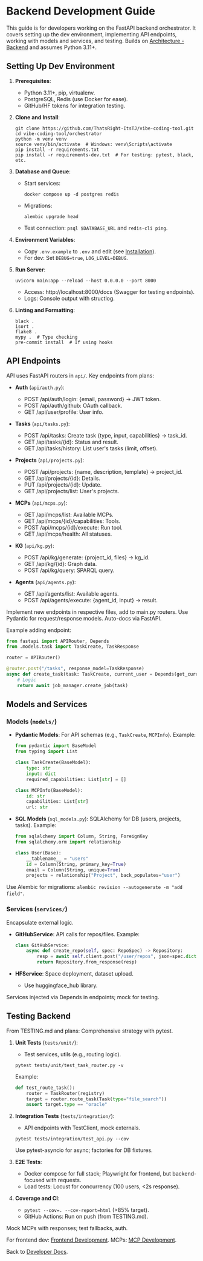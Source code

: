 # Backend Development Guide

This guide is for developers working on the FastAPI backend orchestrator. It covers setting up the dev environment, implementing API endpoints, working with models and services, and testing. Builds on [Architecture - Backend](../architecture/backend.md) and assumes Python 3.11+.

## Setting Up Dev Environment

1. **Prerequisites**:
   - Python 3.11+, pip, virtualenv.
   - PostgreSQL, Redis (use Docker for ease).
   - GitHub/HF tokens for integration testing.

2. **Clone and Install**:
   ```
   git clone https://github.com/ThatsRight-ItsTJ/vibe-coding-tool.git
   cd vibe-coding-tool/orchestrator
   python -m venv venv
   source venv/bin/activate  # Windows: venv\Scripts\activate
   pip install -r requirements.txt
   pip install -r requirements-dev.txt  # For testing: pytest, black, etc.
   ```

3. **Database and Queue**:
   - Start services:
     ```
     docker compose up -d postgres redis
     ```
   - Migrations:
     ```
     alembic upgrade head
     ```
   - Test connection: `psql $DATABASE_URL` and `redis-cli ping`.

4. **Environment Variables**:
   - Copy `.env.example` to `.env` and edit (see [Installation](../getting-started/installation.md#environment-variables)).
   - For dev: Set `DEBUG=true`, `LOG_LEVEL=DEBUG`.

5. **Run Server**:
   ```
   uvicorn main:app --reload --host 0.0.0.0 --port 8000
   ```
   - Access: http://localhost:8000/docs (Swagger for testing endpoints).
   - Logs: Console output with structlog.

6. **Linting and Formatting**:
   ```
   black .
   isort .
   flake8 .
   mypy .  # Type checking
   pre-commit install  # If using hooks
   ```

## API Endpoints

API uses FastAPI routers in `api/`. Key endpoints from plans:

- **Auth** (`api/auth.py`):
  - POST /api/auth/login: {email, password} → JWT token.
  - POST /api/auth/github: OAuth callback.
  - GET /api/user/profile: User info.

- **Tasks** (`api/tasks.py`):
  - POST /api/tasks: Create task {type, input, capabilities} → task_id.
  - GET /api/tasks/{id}: Status and result.
  - GET /api/tasks/history: List user's tasks (limit, offset).

- **Projects** (`api/projects.py`):
  - POST /api/projects: {name, description, template} → project_id.
  - GET /api/projects/{id}: Details.
  - PUT /api/projects/{id}: Update.
  - GET /api/projects/list: User's projects.

- **MCPs** (`api/mcps.py`):
  - GET /api/mcps/list: Available MCPs.
  - GET /api/mcps/{id}/capabilities: Tools.
  - POST /api/mcps/{id}/execute: Run tool.
  - GET /api/mcps/health: All statuses.

- **KG** (`api/kg.py`):
  - POST /api/kg/generate: {project_id, files} → kg_id.
  - GET /api/kg/{id}: Graph data.
  - POST /api/kg/query: SPARQL query.

- **Agents** (`api/agents.py`):
  - GET /api/agents/list: Available agents.
  - POST /api/agents/execute: {agent_id, input} → result.

Implement new endpoints in respective files, add to main.py routers. Use Pydantic for request/response models. Auto-docs via FastAPI.

Example adding endpoint:
```python
from fastapi import APIRouter, Depends
from .models.task import TaskCreate, TaskResponse

router = APIRouter()

@router.post("/tasks", response_model=TaskResponse)
async def create_task(task: TaskCreate, current_user = Depends(get_current_user)):
    # Logic
    return await job_manager.create_job(task)
```

## Models and Services

### Models (`models/`)

- **Pydantic Models**: For API schemas (e.g., `TaskCreate`, `MCPInfo`).
  Example:
  ```python
  from pydantic import BaseModel
  from typing import List

  class TaskCreate(BaseModel):
      type: str
      input: dict
      required_capabilities: List[str] = []

  class MCPInfo(BaseModel):
      id: str
      capabilities: List[str]
      url: str
  ```

- **SQL Models** (`sql_models.py`): SQLAlchemy for DB (users, projects, tasks).
  Example:
  ```python
  from sqlalchemy import Column, String, ForeignKey
  from sqlalchemy.orm import relationship

  class User(Base):
      __tablename__ = "users"
      id = Column(String, primary_key=True)
      email = Column(String, unique=True)
      projects = relationship("Project", back_populates="user")
  ```

Use Alembic for migrations: `alembic revision --autogenerate -m "add field"`.

### Services (`services/`)

Encapsulate external logic.

- **GitHubService**: API calls for repos/files.
  Example:
  ```python
  class GitHubService:
      async def create_repo(self, spec: RepoSpec) -> Repository:
          resp = await self.client.post("/user/repos", json=spec.dict())
          return Repository.from_response(resp)
  ```

- **HFService**: Space deployment, dataset upload.
  - Use huggingface_hub library.

Services injected via Depends in endpoints; mock for testing.

## Testing Backend

From TESTING.md and plans: Comprehensive strategy with pytest.

1. **Unit Tests** (`tests/unit/`):
   - Test services, utils (e.g., routing logic).
   ```
   pytest tests/unit/test_task_router.py -v
   ```
   Example:
   ```python
   def test_route_task():
       router = TaskRouter(registry)
       target = router.route_task(Task(type="file_search"))
       assert target.type == "oracle"
   ```

2. **Integration Tests** (`tests/integration/`):
   - API endpoints with TestClient, mock externals.
   ```
   pytest tests/integration/test_api.py --cov
   ```
   Use pytest-asyncio for async; factories for DB fixtures.

3. **E2E Tests**:
   - Docker compose for full stack; Playwright for frontend, but backend-focused with requests.
   - Load tests: Locust for concurrency (100 users, <2s response).

4. **Coverage and CI**:
   - `pytest --cov=. --cov-report=html` (>85% target).
   - GitHub Actions: Run on push (from TESTING.md).

Mock MCPs with responses; test fallbacks, auth.

For frontend dev: [Frontend Development](frontend-development.md). MCPs: [MCP Development](mcp-development.md).

Back to [Developer Docs](index.md).